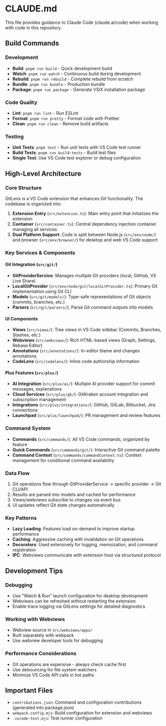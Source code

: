 # CLAUDE.md

This file provides guidance to Claude Code (claude.ai/code) when working with code in this repository.

## Build Commands

### Development
- **Build**: `pnpm run build` - Quick development build
- **Watch**: `pnpm run watch` - Continuous build during development
- **Rebuild**: `pnpm run rebuild` - Complete rebuild from scratch
- **Bundle**: `pnpm run bundle` - Production bundle
- **Package**: `pnpm run package` - Generate VSIX installation package

### Code Quality
- **Lint**: `pnpm run lint` - Run ESLint
- **Format**: `pnpm run pretty` - Format code with Prettier
- **Clean**: `pnpm run clean` - Remove build artifacts

### Testing
- **Unit Tests**: `pnpm test` - Run unit tests with VS Code test runner
- **Build Tests**: `pnpm run build:tests` - Build test files
- **Single Test**: Use VS Code test explorer or debug configuration

## High-Level Architecture

### Core Structure
GitLens is a VS Code extension that enhances Git functionality. The codebase is organized into:

1. **Extension Entry** (`src/extension.ts`): Main entry point that initializes the extension
2. **Container** (`src/container.ts`): Central dependency injection container managing all services
3. **Dual Platform Support**: Code is split between Node.js (`src/env/node/`) and browser (`src/env/browser/`) for desktop and web VS Code support

### Key Services & Components

#### Git Integration (`src/git/`)
- **GitProviderService**: Manages multiple Git providers (local, GitHub, VS Live Share)
- **LocalGitProvider** (`src/env/node/git/localGitProvider.ts`): Primary Git implementation using Git CLI
- **Models** (`src/git/models/`): Type-safe representations of Git objects (commits, branches, etc.)
- **Parsers** (`src/git/parsers/`): Parse Git command outputs into models

#### UI Components
- **Views** (`src/views/`): Tree views in VS Code sidebar (Commits, Branches, Stashes, etc.)
- **Webviews** (`src/webviews/`): Rich HTML-based views (Graph, Settings, Rebase Editor)
- **Annotations** (`src/annotations/`): In-editor blame and changes annotations
- **CodeLens** (`src/codelens/`): Inline code authorship information

#### Plus Features (`src/plus/`)
- **AI Integration** (`src/plus/ai/`): Multiple AI provider support for commit messages, explanations
- **Cloud Services** (`src/plus/gk/`): GitKraken account integration and subscription management
- **Integrations** (`src/plus/integrations/`): GitHub, GitLab, Bitbucket, Jira connections
- **Launchpad** (`src/plus/launchpad/`): PR management and review features

### Command System
- **Commands** (`src/commands/`): All VS Code commands, organized by feature
- **Quick Commands** (`src/commands/git/`): Interactive Git command palette
- **Command Context** (`src/commands/commandContext.ts`): Context management for conditional command availability

### Data Flow
1. Git operations flow through GitProviderService → specific provider → Git CLI/API
2. Results are parsed into models and cached for performance
3. Views/webviews subscribe to changes via event bus
4. UI updates reflect Git state changes automatically

### Key Patterns
- **Lazy Loading**: Features load on-demand to improve startup performance
- **Caching**: Aggressive caching with invalidation on Git operations
- **Decorators**: Used extensively for logging, memoization, and command registration
- **IPC**: Webviews communicate with extension host via structured protocol

## Development Tips

### Debugging
- Use "Watch & Run" launch configuration for desktop development
- Webviews can be refreshed without restarting the extension
- Enable trace logging via GitLens settings for detailed diagnostics

### Working with Webviews
- Webview source in `src/webviews/apps/`
- Built separately with webpack
- Use webview developer tools for debugging

### Performance Considerations
- Git operations are expensive - always check cache first
- Use debouncing for file system watchers
- Minimize VS Code API calls in hot paths

## Important Files
- `contributions.json`: Command and configuration contributions (generated into package.json)
- `webpack.config.mjs`: Build configuration for extension and webviews
- `.vscode-test.mjs`: Test runner configuration